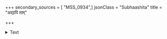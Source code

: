 +++
secondary_sources = [ "MSS_0934",]
jsonClass = "Subhaashita"
title = "अद्यापि ताम्"

+++

<details><summary>Text</summary>

अद्यापि तां समपनीतनितम्बवस्त्रां श्यामां च साध्वसरसाकुलविह्वलाङ्गीम्।  
एकेन पाणिकमलेन पिधाय गृह्यम् अन्येन नाभिकुहरं दधतीं स्मरामि॥
</details>

